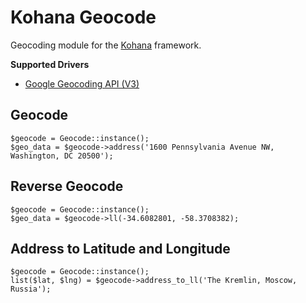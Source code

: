 # Kohana Geocode

Geocoding module for the [Kohana](http://kohanaframework.org/) framework.

**Supported Drivers**

- [Google Geocoding API (V3)](http://code.google.com/apis/maps/documentation/geocoding/)

## Geocode

	$geocode = Geocode::instance();
	$geo_data = $geocode->address('1600 Pennsylvania Avenue NW, Washington, DC 20500');

## Reverse Geocode

	$geocode = Geocode::instance();
	$geo_data = $geocode->ll(-34.6082801, -58.3708382);

## Address to Latitude and Longitude

	$geocode = Geocode::instance();
	list($lat, $lng) = $geocode->address_to_ll('The Kremlin, Moscow, Russia');